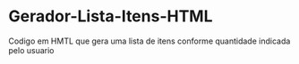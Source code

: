 # Gerador-Lista-Itens-HTML
Codigo em HMTL que gera uma lista de itens conforme quantidade indicada pelo usuario

